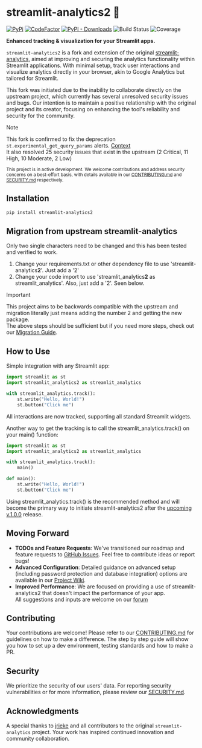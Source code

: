 # streamlit-analytics2 👀
[![PyPi](https://img.shields.io/pypi/v/streamlit-analytics2)](https://pypi.org/project/streamlit-analytics2/)
[![CodeFactor](https://www.codefactor.io/repository/github/444b/streamlit-analytics2/badge)](https://www.codefactor.io/repository/github/444b/streamlit-analytics2)
[![PyPI - Downloads](https://img.shields.io/pypi/dm/streamlit-analytics2)](https://pypi.org/project/streamlit-analytics2/)
![Build Status](https://github.com/444B/streamlit-analytics2/actions/workflows/release.yml/badge.svg)
![Coverage](https://codecov.io/gh/444B/streamlit-analytics2/branch/main/graph/badge.svg)


**Enhanced tracking & visualization for your Streamlit apps.**

`streamlit-analytics2` is a fork and extension of the original [streamlit-analytics](https://github.com/jrieke/streamlit-analytics), aimed at improving and securing the analytics functionality within Streamlit applications. With minimal setup, track user interactions and visualize analytics directly in your browser, akin to Google Analytics but tailored for Streamlit.

This fork was initiated due to the inability to collaborate directly on the upstream project, which currently has several unresolved security issues and bugs. Our intention is to maintain a positive relationship with the original project and its creator, focusing on enhancing the tool's reliability and security for the community.

> [!Note]
> This fork is confirmed to fix the deprecation ```st.experimental_get_query_params``` alerts.    [Context](https://docs.streamlit.io/library/api-reference/utilities/st.experimental_get_query_params)  
> It also resolved 25 security issues that exist in the upstream (2 Critical, 11 High, 10 Moderate, 2 Low) 

<sup>This project is in active development. We welcome contributions and address security concerns on a best-effort basis, with details available in our [CONTRIBUTING.md](CONTRIBUTING.md) and [SECURITY.md](SECURITY.md) respectively.</sup>


## Installation

```bash
pip install streamlit-analytics2
```

## Migration from upstream streamlit-analytics

Only two single characters need to be changed and this has been tested and verified to work.
1. Change your requirements.txt or other dependency file to use 'streamlit-analytics**2**'. Just add a '2'
2. Change your code import to use 'streamlit_analytics**2** as streamlit_analytics'. Also, just add a '2'. Seen below.

> [!IMPORTANT]
> This project aims to be backwards compatible with the upstream and migration literally just means adding the number 2 and getting the new package.  
> The above steps should be sufficient but if you need more steps, check out our [Migration Guide](https://github.com/444B/streamlit-analytics2/wiki/0.--Migration-Guide-from-streamlit%E2%80%90analytics-to-streamlit%E2%80%90analytics2).

## How to Use

Simple integration with any Streamlit app:

```python
import streamlit as st
import streamlit_analytics2 as streamlit_analytics

with streamlit_analytics.track():
    st.write("Hello, World!")
    st.button("Click me")
```

All interactions are now tracked, supporting all standard Streamlit widgets.

Another way to get the tracking is to call the streamlit_analytics.track() on your main() function:
```python
import streamlit as st
import streamlit_analytics2 as streamlit_analytics

with streamlit_analytics.track():
    main()

def main():
    st.write("Hello, World!")
    st.button("Click me")
```
Using streamlit_analytics.track() is the recommended method and will become the primary way to initiate streamlit-analytics2 after the [upcoming v.1.0.0](https://github.com/444B/streamlit-analytics2/issues/53) release.

## Moving Forward

- **TODOs and Feature Requests**: We've transitioned our roadmap and feature requests to [GitHub Issues](https://github.com/your-repo/streamlit-analytics2/issues). Feel free to contribute ideas or report bugs!  
- **Advanced Configuration**: Detailed guidance on advanced setup (including password protection and database integration) options are available in our [Project Wiki](https://github.com/444B/streamlit-analytics2/wiki).  
- **Improved Performance**: We are focused on providing a use of streamlit-analytics2 that doesn't impact the performance of your app.  
All suggestions and inputs are welcome on our [forum](https://github.com/444B/streamlit-analytics2/discussions)

## Contributing

Your contributions are welcome! Please refer to our [CONTRIBUTING.md](CONTRIBUTING.md) for guidelines on how to make a difference.
The step by step guide will show you how to set up a dev environment, testing standards and how to make a PR.

## Security

We prioritize the security of our users' data. For reporting security vulnerabilities or for more information, please review our [SECURITY.md](SECURITY.md).

## Acknowledgments

A special thanks to [jrieke](https://github.com/jrieke) and all contributors to the original `streamlit-analytics` project. Your work has inspired continued innovation and community collaboration.
